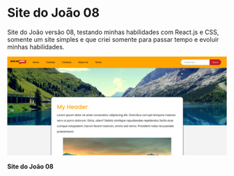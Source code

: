 # Site do João 08

Site do João versão 08, testando minhas habilidades com React.js e CSS, somente um site simples e que criei somente para passar tempo e evoluir minhas habilidades.

<img src="screenshot.png">

**Site do João 08**
